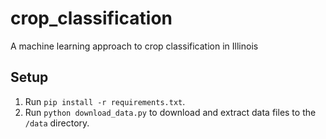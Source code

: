 # crop_classification

A machine learning approach to crop classification in Illinois

## Setup

1. Run `pip install -r requirements.txt`.
1. Run `python download_data.py` to download and extract data files to the `/data` directory.
